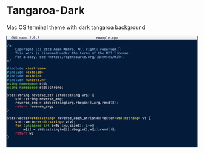 # Tangaroa-Dark
Mac OS terminal theme with dark tangaroa background

![alt text](screenshot.jpeg "example.cpp opened with GNU nano on terminal using Tangaroa-Dark theme")
